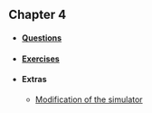 ## Chapter 4

* #### [Questions](https://github.com/RiccardoMPesce/PythonDS3-Selected-Assignments/blob/main/chapter4/chapter3_questions.ipynb)

* #### [Exercises](https://github.com/RiccardoMPesce/PythonDS3-Selected-Assignments/blob/main/chapter4/chapter3_exercises.ipynb)

* #### Extras
    * [Modification of the simulator](https://github.com/RiccardoMPesce/PythonDS3-Selected-Assignments/blob/main/chapter4/enhanced_printer.ipynb)
